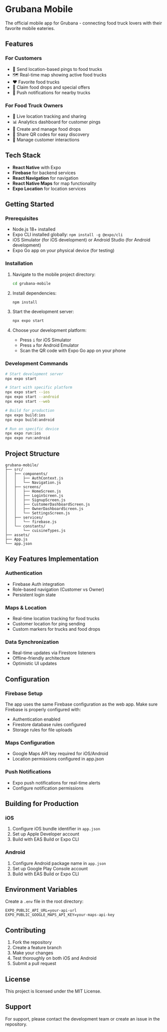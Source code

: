 # Grubana Mobile

The official mobile app for Grubana - connecting food truck lovers with their favorite mobile eateries.

## Features

### For Customers
- 📍 Send location-based pings to food trucks
- 🗺️ Real-time map showing active food trucks
- ❤️ Favorite food trucks
- 🎯 Claim food drops and special offers
- 🔔 Push notifications for nearby trucks

### For Food Truck Owners
- 📍 Live location tracking and sharing
- 📊 Analytics dashboard for customer pings
- 🎯 Create and manage food drops
- 📱 Share QR codes for easy discovery
- 💬 Manage customer interactions

## Tech Stack

- **React Native** with Expo
- **Firebase** for backend services
- **React Navigation** for navigation
- **React Native Maps** for map functionality
- **Expo Location** for location services

## Getting Started

### Prerequisites
- Node.js 18+ installed
- Expo CLI installed globally: `npm install -g @expo/cli`
- iOS Simulator (for iOS development) or Android Studio (for Android development)
- Expo Go app on your physical device (for testing)

### Installation

1. Navigate to the mobile project directory:
   ```bash
   cd grubana-mobile
   ```

2. Install dependencies:
   ```bash
   npm install
   ```

3. Start the development server:
   ```bash
   npx expo start
   ```

4. Choose your development platform:
   - Press `i` for iOS Simulator
   - Press `a` for Android Emulator
   - Scan the QR code with Expo Go app on your phone

### Development Commands

```bash
# Start development server
npx expo start

# Start with specific platform
npx expo start --ios
npx expo start --android
npx expo start --web

# Build for production
npx expo build:ios
npx expo build:android

# Run on specific device
npx expo run:ios
npx expo run:android
```

## Project Structure

```
grubana-mobile/
├── src/
│   ├── components/
│   │   ├── AuthContext.js
│   │   └── Navigation.js
│   ├── screens/
│   │   ├── HomeScreen.js
│   │   ├── LoginScreen.js
│   │   ├── SignupScreen.js
│   │   ├── CustomerDashboardScreen.js
│   │   ├── OwnerDashboardScreen.js
│   │   └── SettingsScreen.js
│   ├── services/
│   │   └── firebase.js
│   └── constants/
│       └── cuisineTypes.js
├── assets/
├── App.js
└── app.json
```

## Key Features Implementation

### Authentication
- Firebase Auth integration
- Role-based navigation (Customer vs Owner)
- Persistent login state

### Maps & Location
- Real-time location tracking for food trucks
- Customer location for ping sending
- Custom markers for trucks and food drops

### Data Synchronization
- Real-time updates via Firestore listeners
- Offline-friendly architecture
- Optimistic UI updates

## Configuration

### Firebase Setup
The app uses the same Firebase configuration as the web app. Make sure Firebase is properly configured with:
- Authentication enabled
- Firestore database rules configured
- Storage rules for file uploads

### Maps Configuration
- Google Maps API key required for iOS/Android
- Location permissions configured in app.json

### Push Notifications
- Expo push notifications for real-time alerts
- Configure notification permissions

## Building for Production

### iOS
1. Configure iOS bundle identifier in `app.json`
2. Set up Apple Developer account
3. Build with EAS Build or Expo CLI

### Android
1. Configure Android package name in `app.json`
2. Set up Google Play Console account
3. Build with EAS Build or Expo CLI

## Environment Variables

Create a `.env` file in the root directory:
```env
EXPO_PUBLIC_API_URL=your-api-url
EXPO_PUBLIC_GOOGLE_MAPS_API_KEY=your-maps-api-key
```

## Contributing

1. Fork the repository
2. Create a feature branch
3. Make your changes
4. Test thoroughly on both iOS and Android
5. Submit a pull request

## License

This project is licensed under the MIT License.

## Support

For support, please contact the development team or create an issue in the repository.
